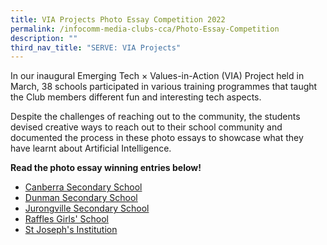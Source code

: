 ```yaml
---
title: VIA Projects Photo Essay Competition 2022
permalink: /infocomm-media-clubs-cca/Photo-Essay-Competition
description: ""
third_nav_title: "SERVE: VIA Projects"
---
```


In our inaugural Emerging Tech × Values-in-Action (VIA) Project held in March, 38 schools participated in various training programmes that taught the Club members different fun and interesting tech aspects. 

Despite the challenges of reaching out to the community, the students devised creative ways to reach out to their school community and documented the process in these photo essays to showcase what they have learnt about Artificial Intelligence. 

**Read the photo essay winning entries below!**

* [Canberra Secondary School](/Photo-Essay-Canberra-Sec)
* [Dunman Secondary School](/Photo-Essay-Dunman-Sec)
* [Jurongville Secondary School](/Photo-Essay-Jurongville-Sec)
* [Raffles Girls' School](/Photo-Essay-Raffles-Girls-Sch)
* [St Joseph's Institution](/Photo-Essay-SJI)